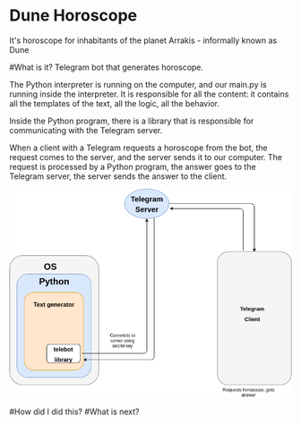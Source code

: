 # Dune Horoscope
It's horoscope for inhabitants of the planet Arrakis - informally known as Dune


#What is it?
Telegram bot that generates horoscope.

The Python interpreter is running on the computer,
and our main.py is running inside the interpreter. 
It is responsible for all the content: it contains all the templates of the text,
all the logic, all the behavior.

Inside the Python program, there is a library that is responsible
for communicating with the Telegram server.

When a client with a Telegram requests a horoscope from the bot,
the request comes to the server, and the server sends it to our computer.
The request is processed by a Python program,
the answer goes to the Telegram server, the server sends the answer to the client.


<img src="images/server.png" alt="connection diagram"/>


#How did I did this?
#What is next?

